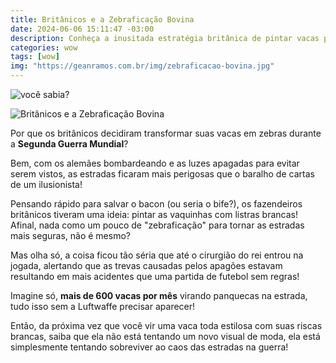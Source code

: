 ```yaml
---
title: Britânicos e a Zebraficação Bovina
date: 2024-06-06 15:11:47 -03:00
description: Conheça a inusitada estratégia britânica de pintar vacas para torná-las visíveis durante os apagões na Segunda Guerra Mundial. Surpreenda-se!
categories: wow
tags: [wow]
img: "https://geanramos.com.br/img/zebraficacao-bovina.jpg"
---
```

![você sabia?](https://cdn.jsdelivr.net/gh/geanramos/files/img/voce-sabia.png)

![Britânicos e a Zebraficação Bovina](https://qph.cf2.quoracdn.net/main-qimg-eaa81d935d081cae537ddcf744c6a109)

Por que os britânicos decidiram transformar suas vacas em zebras durante a **Segunda Guerra Mundial**? 

Bem, com os alemães bombardeando e as luzes apagadas para evitar serem vistos, as estradas ficaram mais perigosas que o baralho de cartas de um ilusionista!

Pensando rápido para salvar o bacon (ou seria o bife?), os fazendeiros britânicos tiveram uma ideia: pintar as vaquinhas com listras brancas! Afinal, nada como um pouco de "zebraficação" para tornar as estradas mais seguras, não é mesmo?

Mas olha só, a coisa ficou tão séria que até o cirurgião do rei entrou na jogada, alertando que as trevas causadas pelos apagões estavam resultando em mais acidentes que uma partida de futebol sem regras! 

Imagine só, **mais de 600 vacas por mês** virando panquecas na estrada, tudo isso sem a Luftwaffe precisar aparecer!

Então, da próxima vez que você vir uma vaca toda estilosa com suas riscas brancas, saiba que ela não está tentando um novo visual de moda, ela está simplesmente tentando sobreviver ao caos das estradas na guerra!